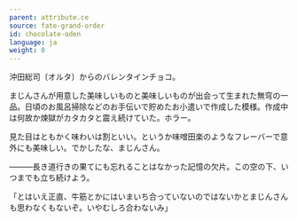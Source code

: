 ```yaml
---
parent: attribute.ce
source: fate-grand-order
id: chocolate-oden
language: ja
weight: 0
---
```


沖田総司〔オルタ〕からのバレンタインチョコ。

まじんさんが用意した美味しいものと美味しいものが出会って生まれた無穹の一品。日頃のお風呂掃除などのお手伝いで貯めたお小遣いで作成した模様。作成中は何故か煉獄がカタカタと震え続けていた。ホラー。

見た目はともかく味わいは割といい。というか味噌田楽のようなフレーバーで意外にも美味しい。でかしたな、まじんさん。

―――長き道行きの果てにも忘れることはなかった記憶の欠片。この空の下、いつまでも立ち続けよう。


「とはいえ正直、牛筋とかにはいまいち合っていないのではないかとまじんさんも思わなくもないぞ。いやむしろ合わないみ」
